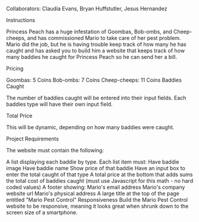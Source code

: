 Collaborators: Claudia Evans, Bryan Huffstutler, Jesus Hernandez

Instructions

Princess Peach has a huge infestation of Goombas, Bob-ombs, and Cheep-cheeps, and has commissioned Mario to take care of her pest problem. Mario did the job, but he is having trouble keep track of how many he has caught and has asked you to build him a website that keeps track of how many baddies he caught for Princess Peach so he can send her a bill.

Pricing

Goombas: 5 Coins
Bob-ombs: 7 Coins
Cheep-cheeps: 11 Coins
Baddies Caught

The number of baddies caught will be entered into their input fields. Each baddies type will have their own input field.

Total Price

This will be dynamic, depending on how many baddies were caught.

Project Requirements

The website must contain the following:

A list displaying each baddie by type. Each list item must:
Have baddie image
Have baddie name
Show price of that baddie
Have an input box to enter the total caught of that type
A total price at the bottom that adds sums the total cost of baddies caught
(must use Javascript for this math - no hard coded values)
A footer showing:
Mario's email address
Mario's company website url
Mario's physical address
A large title at the top of the page entitled "Mario Pest Control"
Responsiveness
Build the Mario Pest Control website to be responsive, meaning it looks great when shrunk down to the screen size of a smartphone.
